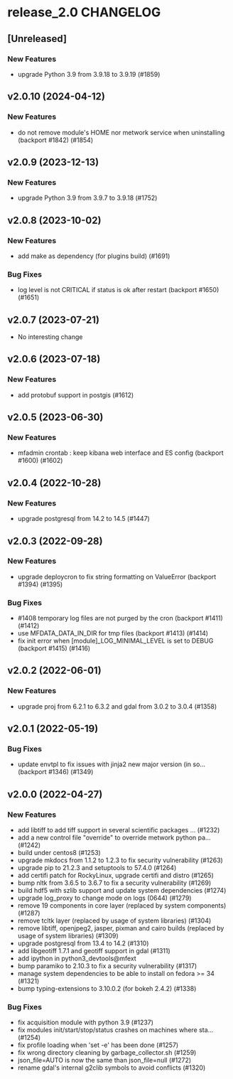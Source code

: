 # release_2.0 CHANGELOG

## [Unreleased]

### New Features

- upgrade Python 3.9 from 3.9.18 to 3.9.19 (#1859)

## v2.0.10 (2024-04-12)

### New Features

- do not remove module's HOME nor metwork service when uninstalling (backport #1842) (#1854)

## v2.0.9 (2023-12-13)

### New Features

- upgrade Python 3.9 from 3.9.7 to 3.9.18 (#1752)

## v2.0.8 (2023-10-02)

### New Features

- add make as dependency (for plugins build) (#1691)

### Bug Fixes

- log level is not CRITICAL if status is ok after restart (backport #1650) (#1651)

## v2.0.7 (2023-07-21)

- No interesting change

## v2.0.6 (2023-07-18)

### New Features

- add protobuf support in postgis (#1612)

## v2.0.5 (2023-06-30)

### New Features

- mfadmin crontab : keep kibana web interface and ES config (backport #1600) (#1602)

## v2.0.4 (2022-10-28)

### New Features

- upgrade postgresql from 14.2 to 14.5 (#1447)

## v2.0.3 (2022-09-28)

### New Features

- upgrade deploycron to fix string formatting on ValueError (backport #1394) (#1395)

### Bug Fixes

- #1408 temporary log files are not purged by the cron (backport #1411) (#1412)
- use MFDATA_DATA_IN_DIR for tmp files (backport #1413) (#1414)
- fix init error when [module]_LOG_MINIMAL_LEVEL is set to DEBUG (backport #1415) (#1416)

## v2.0.2 (2022-06-01)

### New Features

- upgrade proj from 6.2.1 to 6.3.2 and gdal from 3.0.2 to 3.0.4 (#1358)

## v2.0.1 (2022-05-19)

### Bug Fixes

- update envtpl to fix issues with jinja2 new major version (in so… (backport #1346) (#1349)

## v2.0.0 (2022-04-27)

### New Features

- add libtiff to add tiff support in several scientific packages … (#1232)
- add a new control file "override" to override metwork python pa… (#1242)
- build under centos8 (#1253)
- upgrade mkdocs from 1.1.2 to 1.2.3 to fix security vulnerability (#1263)
- upgrade pip to 21.2.3 and setuptools to 57.4.0 (#1264)
- add certifi patch for RockyLinux, upgrade certifi and distro (#1265)
- bump nltk from 3.6.5 to 3.6.7 to fix a security vulnerability (#1269)
- build hdf5 with szlib support and update system dependencies (#1274)
- upgrade log_proxy to change mode on logs (0644) (#1279)
- remove 19 components in core layer (replaced by system components) (#1287)
- remove tcltk layer (replaced by usage of system libraries) (#1304)
- remove libtiff, openjpeg2, jasper, pixman and cairo builds (replaced by usage of system libraries) (#1309)
- upgrade postgresql from 13.4 to 14.2 (#1310)
- add libgeotiff 1.7.1 and geotiff support in gdal (#1311)
- add ipython in python3_devtools@mfext
- bump paramiko to 2.10.3 to fix a security vulnerability (#1317)
- manage system dependencies to be able to install on fedora >= 34 (#1321)
- bump typing-extensions to 3.10.0.2 (for bokeh 2.4.2) (#1338)

### Bug Fixes

- fix acquisition module with python 3.9 (#1237)
- fix modules init/start/stop/status crashes on machines where sta… (#1254)
- fix profile loading when 'set -e' has been done (#1257)
- fix wrong directory cleaning by garbage_collector.sh (#1259)
- json_file=AUTO is now the same than json_file=null (#1272)
- rename gdal's internal g2clib symbols to avoid conflicts (#1320)


